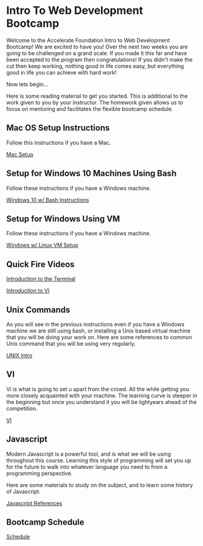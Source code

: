 # Intro To Web Development Bootcamp

Welcome to the Accelerate Foundation Intro to Web Development Bootcamp! We are excited to have you! Over the next two weeks you are going to be challenged on a grand scale. If you made it this far and have been accepted to the program then congratulations! If you didn't make the cut then keep working, nothing good in life comes easy, but everything good in life you can achieve with hard work!

Now lets begin...

Here is some reading material to get you started. This is additional to the work given to you by your instructor. The homework given allows us to focus on mentoring and facilitates the flexible bootcamp schedule.

## Mac OS Setup Instructions

Follow this instructions if you have a Mac.

[Mac Setup](./references/MAC_SETUP.md)

## Setup for Windows 10 Machines Using Bash 

Follow these instructions if you have a Windows machine.

[Windows 10 w/ Bash Instructions](./references/WINDOWS10BASH.md)

## Setup for Windows Using VM 

Follow these instructions if you have a Windows machine.

[Windows w/ Linux VM Setup](./references/VM.md)

## Quick Fire Videos

[Introduction to the Terminal](https://www.youtube.com/watch?v=2qVcigVGquA&feature=youtu.be)

[Introduction to VI]()

## Unix Commands

As you will see in the previous instructions even if you have a Windows machine we are still using bash, or installing a Unix based virtual machine that you will be doing your work on. Here are some references to common Unix command that you will be using very regularly.

[UNIX Intro](./references/UNIX.md)

## VI

Vi is what is going to set u apart from the crowd. All the while getting you more closely acquainted with your machine. The learning curve is steeper in the beginning but once you understand it you will be lightyears ahead of the competition.

[VI](./references/VI.md)

## Javascript

Modern Javascript is a powerful tool, and is what we will be using throughout this course. Learning this style of programming will set you up for the future to walk into whatever language you need to from a programming perspective.

Here are some materials to study on the subject, and to learn some history of Javascript.

[Javascript References](./references/JAVASCRIPT.md)

## Bootcamp Schedule

[Schedule](./references/SCHEDULE.md)


